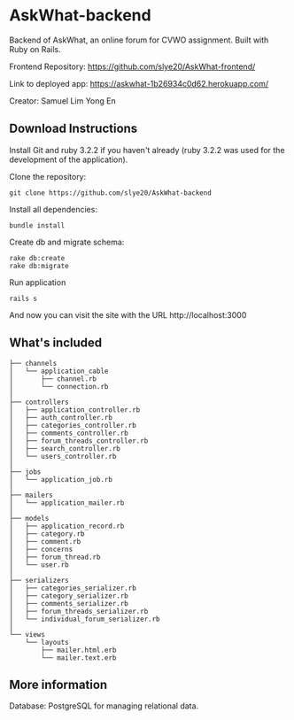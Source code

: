 # AskWhat-backend

Backend of AskWhat, an online forum for CVWO assignment.
Built with Ruby on Rails.

Frontend Repository: https://github.com/slye20/AskWhat-frontend/

Link to deployed app: https://askwhat-1b26934c0d62.herokuapp.com/

Creator: Samuel Lim Yong En

## Download Instructions

Install Git and ruby 3.2.2 if you haven't already (ruby 3.2.2 was used for the development of the application).

Clone the repository:

```
git clone https://github.com/slye20/AskWhat-backend
```

Install all dependencies:

```
bundle install
```

Create db and migrate schema:

```
rake db:create
rake db:migrate
```

Run application

```
rails s
```

And now you can visit the site with the URL http://localhost:3000

## What's included

```
├── channels
│   └── application_cable
│       ├── channel.rb
│       └── connection.rb
│
├── controllers
│   ├── application_controller.rb
│   ├── auth_controller.rb
│   ├── categories_controller.rb
│   ├── comments_controller.rb
│   ├── forum_threads_controller.rb
│   ├── search_controller.rb
│   └── users_controller.rb
│
├── jobs
│   └── application_job.rb
│
├── mailers
│   └── application_mailer.rb
│
├── models
│   ├── application_record.rb
│   ├── category.rb
│   ├── comment.rb
│   ├── concerns
│   ├── forum_thread.rb
│   └── user.rb
│
├── serializers
│   ├── categories_serializer.rb
│   ├── category_serializer.rb
│   ├── comments_serializer.rb
│   ├── forum_threads_serializer.rb
│   └── individual_forum_serializer.rb
│
└── views
    └── layouts
        ├── mailer.html.erb
        └── mailer.text.erb
```

## More information

Database: PostgreSQL for managing relational data.
